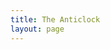 ```yaml
---
title: The Anticlock
layout: page
---
```


<html>
<head>
    <title>Simple Clock</title>
    <style>
        .clock-container {
            display: flex;
            justify-content: center;
            align-items: center;
            min-height: 100vh;
            background-color: #ffffff;
        }
        
        .clock {
            width: 1200px;
            height: 1200px;
        }
        
        .number {
            font-family: serif;
            font-size: 24px;
            font-weight: bold;
        }
    </style>
</head>
<body>
    <div class="clock-container">
        <select id="script-select" onchange="updateClockNumbers()">
            <option value="arabic">Western/Arabic</option>
            <option value="eastern arabic">Eastern Arabic</option>
            <option value="hebrew">Hebrew</option>
            <option value="syriac">Syriac</option>
            <option value="samaritan">Samaritan</option>
        </select>

        <svg class="clock" viewBox="0 0 200 200">
            <!-- Define checkerboard pattern -->
            <defs>
                <pattern id="checker-pattern" patternUnits="userSpaceOnUse" width="8" height="8" patternTransform="rotate(45)">
                    <rect width="4" height="4" fill="black"/>
                    <rect x="4" y="4" width="4" height="4" fill="black"/>
                </pattern>
            </defs>
            
            <!-- Clock face with border -->
            <circle cx="100" cy="100" r="90" fill="white"/>
            <circle cx="100" cy="100" r="95" fill="none" stroke="url(#checker-pattern)" stroke-width="20"/>
            
            <!-- Numbers container -->
            <g id="clock-numbers"></g>
            
            <!-- Clock hands -->
            <line id="hour-marker" x1="100" y1="100" x2="100" y2="50" stroke="black" stroke-width="6"/>
            <line id="minute-marker" x1="100" y1="100" x2="100" y2="40" stroke="black" stroke-width="4"/>
            <line id="second-marker" x1="100" y1="100" x2="100" y2="35" stroke="red" stroke-width="2"/>
            
            <!-- Center dot -->
            <circle cx="100" cy="100" r="3" fill="black"/>
        </svg>
    </div>

    <script>
        const NUMBER_SYSTEMS = {
            "arabic": ["12", "1", "2", "3", "4", "5", "6", "7", "8", "9", "10", "11"],
            "eastern arabic": ["۱۲", "۱", "۲", "۳", "٤", "٥", "٦", "۷", "۸", "۹", "۱۰", "۱۱"],
            "hebrew": ["יב", "א", "ב", "ג", "ד", "ה", "ו", "ז", "ח", "ט", "י", "יא"],
            "syriac": ["ܝܒ", "ܐ", "ܒ", "ܓ", "ܕ", "ܗ", "ܘ", "ܙ", "ܚ", "ܛ", "ܝ", "ܝܐ"],
            "samaritan": ["ࠉࠁ", "ࠀ", "ࠁ", "ࠂ", "ࠃ", "ࠄ", "ࠅ", "ࠆ", "ࠇ", "ࠈ", "ࠉ", "ࠉࠀ"]
        };

        function updateClockNumbers() {
            const selectedScript = document.getElementById('script-select').value;
            const numbers = NUMBER_SYSTEMS[selectedScript];
            const numbersGroup = document.getElementById('clock-numbers');
            numbersGroup.innerHTML = '';

            for (let i = 0; i < 12; i++) {
                const angle = -i * 30 - 90;
                const x = 100 + 75 * Math.cos(angle * Math.PI / 180);
                const y = 100 + 75 * Math.sin(angle * Math.PI / 180);
                
                const text = document.createElementNS("http://www.w3.org/2000/svg", "text");
                text.setAttribute("x", x);
                text.setAttribute("y", y);
                text.setAttribute("class", "number");
                text.setAttribute("text-anchor", "middle");
                text.setAttribute("dominant-baseline", "middle");
                text.textContent = numbers[i];
                
                numbersGroup.appendChild(text);
            }
        }

        function updateClockHands() {
            const now = new Date();
            const hours = now.getHours() % 12;
            const minutes = now.getMinutes();
            const seconds = now.getSeconds();
            
            const hourAngle = -(hours + minutes/60) * 30;
            const minuteAngle = -minutes * 6;
            const secondAngle = -seconds * 6;
            
            document.getElementById('hour-marker').setAttribute('transform', 
                `rotate(${hourAngle}, 100, 100)`);
            document.getElementById('minute-marker').setAttribute('transform', 
                `rotate(${minuteAngle}, 100, 100)`);
            document.getElementById('second-marker').setAttribute('transform', 
                `rotate(${secondAngle}, 100, 100)`);
        }

        // Initialize the clock
        updateClockNumbers();
        setInterval(updateClockHands, 1000);
        updateClockHands();
    </script>
</body>
</html>